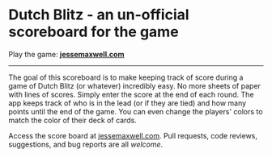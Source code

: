 # Dutch Blitz - an un-official scoreboard for the game

Play the game: **[jessemaxwell.com](https:/jessemaxwell.com/)**

----

The goal of this scoreboard is to make keeping track of score during a game of Dutch Blitz (or whatever) incredibly easy. No more sheets of paper with lines of scores. Simply enter the score at the end of each round. The app keeps track of who is in the lead (or if they are tied) and how many points until the end of the game. You can even change the players' colors to match the color of their deck of cards.

Access the score board at [jessemaxwell.com](https://jessemaxwell.com/). Pull requests, code reviews, suggestions, and bug reports are all *welcome*.
